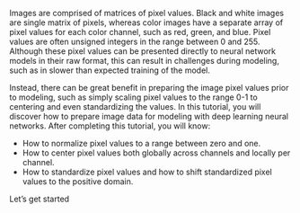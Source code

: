 Images are comprised of matrices of pixel values. Black and white images are single matrix of
pixels, whereas color images have a separate array of pixel values for each color channel, such as
red, green, and blue. Pixel values are often unsigned integers in the range between 0 and 255.
Although these pixel values can be presented directly to neural network models in their raw
format, this can result in challenges during modeling, such as in slower than expected training
of the model.

Instead, there can be great benefit in preparing the image pixel values prior to modeling,
such as simply scaling pixel values to the range 0-1 to centering and even standardizing the
values. In this tutorial, you will discover how to prepare image data for modeling with deep
learning neural networks. After completing this tutorial, you will know:

- How to normalize pixel values to a range between zero and one.
- How to center pixel values both globally across channels and locally per channel.
- How to standardize pixel values and how to shift standardized pixel values to the positive
domain.

Let’s get started